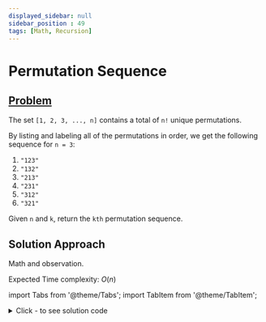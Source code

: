 ```yaml
---
displayed_sidebar: null
sidebar_position : 49
tags: [Math, Recursion]
---
```


# Permutation Sequence

## [Problem](https://leetcode.com/problems/permutation-sequence/)

<p>The set <code>[1, 2, 3, ...,&nbsp;n]</code> contains a total of <code>n!</code> unique permutations.</p>

<p>By listing and labeling all of the permutations in order, we get the following sequence for <code>n = 3</code>:</p>

<ol>
	<li><code>&quot;123&quot;</code></li>
	<li><code>&quot;132&quot;</code></li>
	<li><code>&quot;213&quot;</code></li>
	<li><code>&quot;231&quot;</code></li>
	<li><code>&quot;312&quot;</code></li>
	<li><code>&quot;321&quot;</code></li>
</ol>

<p>Given <code>n</code> and <code>k</code>, return the <code>kth</code> permutation sequence.</p>

## Solution Approach
Math and observation. 

Expected Time complexity: $O(n)$

import Tabs from '@theme/Tabs';
import TabItem from '@theme/TabItem';

<details><summary>Click - to see solution code</summary>

<Tabs>
<TabItem value="cpp" label="C++">

```cpp
class Solution {
   public:
    string getPermutation(int n, int k) {
        vector<int> fact(n + 1), vis(n + 1);
        fact[0] = 1, fact[1] = 1;
        for (int i = 2; i <= n; i++) fact[i] = fact[i - 1] * i;

        string s(n, ' ');
        int cnt = 1;
        while (cnt <= n) {
            int a = ceil(k / (1.0 * fact[n - cnt]));
            if (k == 0)
                a = 1;
            else
                k = abs((a - 1) * fact[n - cnt] - k);
            int t = 0, v = 1;
            while (t < a) {
                if (vis[v])
                    v++;
                else
                    t++, v++;
            }
            a = v - 1;
            s[cnt - 1] = a + '0';
            cnt++;
            vis[a] = 1;
        }

        return s;
    }
};

```
</TabItem>
</Tabs>

</details>
